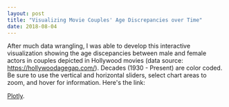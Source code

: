 ```yaml
---
layout: post
title: "Visualizing Movie Couples' Age Discrepancies over Time"
date: 2018-08-04
---
```


After much data wrangling, I was able to develop this interactive visualization showing the age discepancies between male and female actors in couples depicted in Hollywood movies (data source: https://hollywoodagegap.com/). Decades (1930 - Present) are color coded. Be sure to use the vertical and horizontal sliders, select chart areas to zoom, and hover for information. 
Here's the link:

[Plotly](https://plot.ly/~Ross.Brown.Ph.D./95/).


